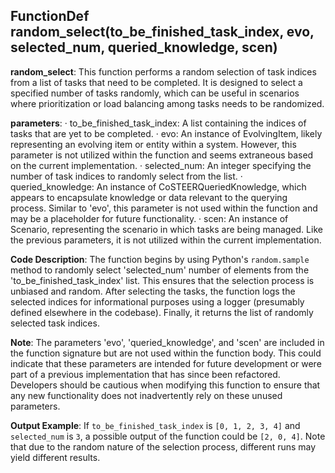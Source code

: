 ## FunctionDef random_select(to_be_finished_task_index, evo, selected_num, queried_knowledge, scen)
**random_select**: This function performs a random selection of task indices from a list of tasks that need to be completed. It is designed to select a specified number of tasks randomly, which can be useful in scenarios where prioritization or load balancing among tasks needs to be randomized.

**parameters**:
· to_be_finished_task_index: A list containing the indices of tasks that are yet to be completed.
· evo: An instance of EvolvingItem, likely representing an evolving item or entity within a system. However, this parameter is not utilized within the function and seems extraneous based on the current implementation.
· selected_num: An integer specifying the number of task indices to randomly select from the list.
· queried_knowledge: An instance of CoSTEERQueriedKnowledge, which appears to encapsulate knowledge or data relevant to the querying process. Similar to 'evo', this parameter is not used within the function and may be a placeholder for future functionality.
· scen: An instance of Scenario, representing the scenario in which tasks are being managed. Like the previous parameters, it is not utilized within the current implementation.

**Code Description**: The function begins by using Python's `random.sample` method to randomly select 'selected_num' number of elements from the 'to_be_finished_task_index' list. This ensures that the selection process is unbiased and random. After selecting the tasks, the function logs the selected indices for informational purposes using a logger (presumably defined elsewhere in the codebase). Finally, it returns the list of randomly selected task indices.

**Note**: The parameters 'evo', 'queried_knowledge', and 'scen' are included in the function signature but are not used within the function body. This could indicate that these parameters are intended for future development or were part of a previous implementation that has since been refactored. Developers should be cautious when modifying this function to ensure that any new functionality does not inadvertently rely on these unused parameters.

**Output Example**: If `to_be_finished_task_index` is `[0, 1, 2, 3, 4]` and `selected_num` is `3`, a possible output of the function could be `[2, 0, 4]`. Note that due to the random nature of the selection process, different runs may yield different results.
